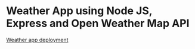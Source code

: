# Weather App using Node JS, Express and Open Weather Map API
<a href="https://weather-app-production.up.railway.app/"> Weather app deployment </a>

